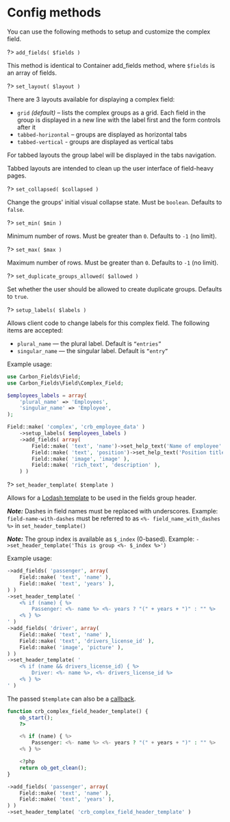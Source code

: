 # Config methods

You can use the following methods to setup and customize the complex field.

?> `add_fields( $fields )`

This method is identical to Container add_fields method, where `$fields` is an array of fields.

?> `set_layout( $layout )`

There are 3 layouts available for displaying a complex field:

* `grid` *(default)* – lists the complex groups as a grid. Each field in the group is displayed in a new line with the label first and the form controls after it
* `tabbed-horizontal` – groups are displayed as horizontal tabs
* `tabbed-vertical` - groups are displayed as vertical tabs

For tabbed layouts the group label will be displayed in the tabs navigation.

Tabbed layouts are intended to clean up the user interface of field-heavy pages.

?> `set_collapsed( $collapsed )`

Change the groups' initial visual collapse state. Must be `boolean`. Defaults to `false`.

?> `set_min( $min )`

Minimum number of rows. Must be greater than `0`. Defaults to `-1` (no limit).

?> `set_max( $max )`

Maximum number of rows. Must be greater than `0`. Defaults to `-1` (no limit).

?> `set_duplicate_groups_allowed( $allowed )`

Set whether the user should be allowed to create duplicate groups. Defaults to `true`.

?> `setup_labels( $labels )`

Allows client code to change labels for this complex field. The following items are accepted:

* `plural_name` — the plural label. Default is `“entries”`
* `singular_name` — the singular label. Default is `“entry”`

Example usage:

```php
use Carbon_Fields\Field;
use Carbon_Fields\Field\Complex_Field;

$employees_labels = array(
    'plural_name' => 'Employees',
    'singular_name' => 'Employee',
);

Field::make( 'complex', 'crb_employee_data' )
    ->setup_labels( $employees_labels )
    ->add_fields( array(
        Field::make( 'text', 'name')->set_help_text('Name of employee' ),
        Field::make( 'text', 'position')->set_help_text('Position title' ),
        Field::make( 'image', 'image' ),
        Field::make( 'rich_text', 'description' ),
    ) )
```

?> `set_header_template( $template )`

Allows for a [Lodash template](https://lodash.com/docs/4.17.4#template) to be used in the fields group header.

___Note:___ Dashes in field names must be replaced with underscores.
Example: `field-name-with-dashes` must be referred to as `<%- field_name_with_dashes %>` in `set_header_template()`

___Note:___ The group index is available as `$_index` (0-based).
Example: `->set_header_template('This is group <%- $_index %>')`

Example usage:

```php
->add_fields( 'passenger', array(
    Field::make( 'text', 'name' ),
    Field::make( 'text', 'years' ),
) )
->set_header_template( '
    <% if (name) { %>
        Passenger: <%- name %> <%- years ? "(" + years + ")" : "" %>
    <% } %>
' )
->add_fields( 'driver', array(
    Field::make( 'text', 'name' ),
    Field::make( 'text', 'drivers_license_id' ),
    Field::make( 'image', 'picture' ),
) )
->set_header_template( '
    <% if (name && drivers_license_id) { %>
        Driver: <%- name %>, <%- drivers_license_id %>
    <% } %>
' )
```

The passed `$template` can also be a [callback](http://php.net/manual/en/language.types.callable.php).

```php
function crb_complex_field_header_template() {
    ob_start();
    ?>

    <% if (name) { %>
        Passenger: <%- name %> <%- years ? "(" + years + ")" : "" %>
    <% } %>

    <?php
    return ob_get_clean();
}

->add_fields( 'passenger', array(
    Field::make( 'text', 'name' ),
    Field::make( 'text', 'years' ),
) )
->set_header_template( 'crb_complex_field_header_template' )
```